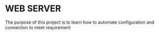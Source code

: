 <h1>WEB SERVER</h1>
<p>The purpose of this project is to learn how to automate configuration and connection to meet requirement</p>
